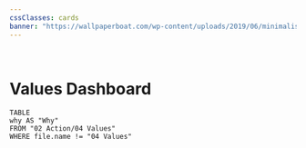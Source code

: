 ```yaml
---
cssClasses: cards
banner: "https://wallpaperboat.com/wp-content/uploads/2019/06/minimalist-desktop-36.jpg"
---
```

⠀
# Values Dashboard
```dataview
TABLE
why AS "Why"
FROM "02 Action/04 Values"
WHERE file.name != "04 Values"
```